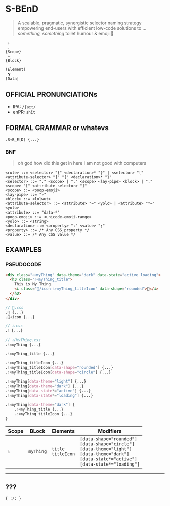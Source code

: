 # S-BEnD

> A scalable, pragmatic, synergistic selector naming strategy empowering end-users with efficient low-code solutions to … _something, something_ toilet humour & emoji 🤘

```LOGO.LOGO
 ↓
 .
{Scope}
 ∘
{Block}
 _
(Element)
 ⅋
[Data]
```

## OFFICIAL PRONUNCIATIONs

- IPA: `/ʃaɪt/`
- enPR: `shīt`

## FORMAL GRAMMAR or whatevs

`.S∘B_E[D] {...}`

### BNF

> oh god how did this get in here I am not good with computers

```bnf
<rule> ::= <selector> "{" <declaration>* "}" | <selector> "[" <attribute-selector> "]" "{" <declaration>* "}"
<selector> ::= "." <scope> | "." <scope> <lay-pipe> <block> | "." <scope> "[" <attribute-selector> "]"
<scope> ::= <poop-emoji>
<lay-pipe> ::= "∘"
<block> ::= <lolwut>
<attribute-selector> ::= <attribute> "=" <yolo> | <attribute> "*=" <yolo>
<attribute> ::= "data-*"
<poop-emoji> ::= <unicode-emoji-range>
<yolo> ::= <string>
<declaration> ::= <property> ":" <value> ";"
<property> ::= /* Any CSS property */
<value> ::= /* Any CSS value */
```

## EXAMPLES

### PSEUDOCODE

```html
<div class="💧∘myThing" data-theme="dark" data-state="active loading">
  <h3 class="💧∘myThing_title">
    This is My Thing
    <i class="🧱/icon 💧∘myThing_titleIcon" data-shape="rounded">🚽</i>
  </h3>
</div>
```

```scss
// 🧱.css
.🧱 {...}
.🧱∘icon {...}

// 💧.css
.💧 {...}

// 💧/MyThing.css
.💧∘myThing {...}

.💧∘myThing_title {...}

.💧∘myThing_titleIcon {...}
.💧∘myThing_titleIcon[data-shape="rounded"] {...}
.💧∘myThing_titleIcon[data-shape="circle"] {...}

.💧∘myThing[data-theme="light"] {...}
.💧∘myThing[data-theme="dark"] {...}
.💧∘myThing[data-state*="active"] {...}
.💧∘myThing[data-state*="loading"] {...}

.💧∘myThing[data-theme="dark"] {
    .💧∘myThing_title {...}
    .💧∘myThing_titleIcon {...}
}

```

| Scope | BLock     | Elements               | Modifiers                                                                                                                                                       |
| ----- | --------- | ---------------------- | --------------------------------------------------------------------------------------------------------------------------------------------------------------- |
| `💧`  | `myThing` | `title`<br>`titleIcon` | `[data-shape="rounded"]`<br>`[data-shape="circle"]`<br>`[data-theme="light"]`<br>`[data-theme="dark"]`<br>`[data-state*="active"]`<br>`[data-state*="loading"]` |

---

## ???

<!-- TODO -->

`{ :/: }`
